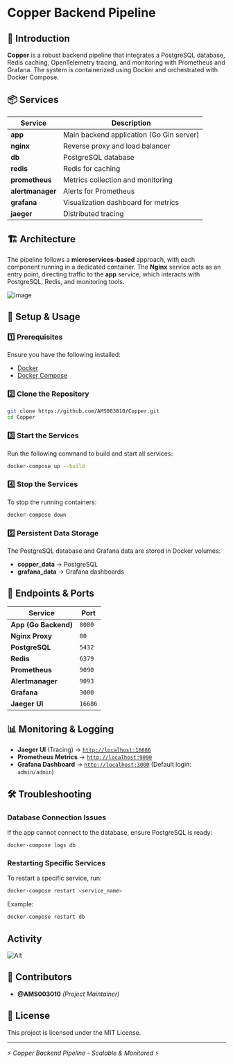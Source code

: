 # Copper Backend Pipeline

## 🚀 Introduction
**Copper** is a robust backend pipeline that integrates a PostgreSQL database, Redis caching, OpenTelemetry tracing, and monitoring with Prometheus and Grafana. The system is containerized using Docker and orchestrated with Docker Compose.

## 📦 Services

| Service      | Description |
|-------------|-------------|
| **app** | Main backend application (Go Gin server) |
| **nginx** | Reverse proxy and load balancer |
| **db** | PostgreSQL database |
| **redis** | Redis for caching |
| **prometheus** | Metrics collection and monitoring |
| **alertmanager** | Alerts for Prometheus |
| **grafana** | Visualization dashboard for metrics |
| **jaeger** | Distributed tracing |

## 🏗️ Architecture
The pipeline follows a **microservices-based** approach, with each component running in a dedicated container. The **Nginx** service acts as an entry point, directing traffic to the **app** service, which interacts with PostgreSQL, Redis, and monitoring tools.

![image](https://github.com/user-attachments/assets/e79e4324-9c66-45d6-9f44-c320e06822c5)

## 🔧 Setup & Usage
### 1️⃣ Prerequisites
Ensure you have the following installed:
- [Docker](https://docs.docker.com/get-docker/)
- [Docker Compose](https://docs.docker.com/compose/install/)

### 2️⃣ Clone the Repository
```sh
git clone https://github.com/AMS003010/Copper.git
cd Copper
```

### 3️⃣ Start the Services
Run the following command to build and start all services:
```sh
docker-compose up --build
```

### 4️⃣ Stop the Services
To stop the running containers:
```sh
docker-compose down
```

### 5️⃣ Persistent Data Storage
The PostgreSQL database and Grafana data are stored in Docker volumes:
- **copper_data** → PostgreSQL
- **grafana_data** → Grafana dashboards

## 📡 Endpoints & Ports
| Service | Port |
|---------|------|
| **App (Go Backend)** | `8080` |
| **Nginx Proxy** | `80` |
| **PostgreSQL** | `5432` |
| **Redis** | `6379` |
| **Prometheus** | `9090` |
| **Alertmanager** | `9093` |
| **Grafana** | `3000` |
| **Jaeger UI** | `16686` |

## 📊 Monitoring & Logging
- **Jaeger UI** (Tracing) → [`http://localhost:16686`](http://localhost:16686)
- **Prometheus Metrics** → [`http://localhost:9090`](http://localhost:9090)
- **Grafana Dashboard** → [`http://localhost:3000`](http://localhost:3000) (Default login: `admin/admin`)

## 🛠️ Troubleshooting
### Database Connection Issues
If the app cannot connect to the database, ensure PostgreSQL is ready:
```sh
docker-compose logs db
```

### Restarting Specific Services
To restart a specific service, run:
```sh
docker-compose restart <service_name>
```
Example:
```sh
docker-compose restart db
```

## Activity

![Alt](https://repobeats.axiom.co/api/embed/a5e79f010718597d91cba92b884212235c79a6bf.svg "Repobeats analytics image")

## 👥 Contributors
- **@AMS003010** *(Project Maintainer)*

## 📜 License
This project is licensed under the MIT License.

---
⚡ *Copper Backend Pipeline - Scalable & Monitored* ⚡

